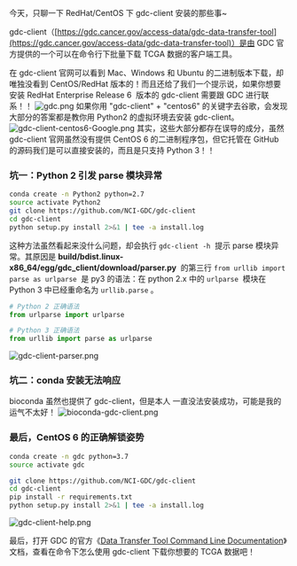 今天，只聊一下 RedHat/CentOS 下 gdc-client 安装的那些事~

gdc-client（[https://gdc.cancer.gov/access-data/gdc-data-transfer-tool](https://gdc.cancer.gov/access-data/gdc-data-transfer-tool)）是由 GDC 官方提供的一个可以在命令行下批量下载 TCGA 数据的客户端工具。

在 gdc-client 官网可以看到 Mac、Windows 和 Ubuntu 的二进制版本下载，却唯独没看到 CentOS/RedHat 版本的！而且还给了我们一个提示说，如果你想要安装 RedHat Enterprise Release 6  版本的 gdc-client 需要跟 GDC 进行联系！！
![gdc.png](https://shub-1251708715.cos.ap-guangzhou.myqcloud.com/elog-docs-images/FkbXuAPJHZiZqpBVCEwgBZ0wsYgt.png)
如果你用 "gdc-client" + "centos6" 的关键字去谷歌，会发现大部分的答案都是教你用 Python2 的虚拟环境去安装 gdc-client。
![gdc-client-centos6-Google.png](https://shub-1251708715.cos.ap-guangzhou.myqcloud.com/elog-docs-images/Frjz_5OxHOVj_DEDt6G_24tUvuMQ.png)
其实，这些大部分都存在误导的成分，虽然 gdc-client 官网虽然没有提供 CentOS 6 的二进制程序包，但它托管在 GitHub 的源码我们是可以直接安装的，而且是只支持 Python 3！！

### 坑一：Python 2 引发 parse 模块异常

```bash
conda create -n Python2 python=2.7
source activate Python2
git clone https://github.com/NCI-GDC/gdc-client
cd gdc-client
python setup.py install 2>&1 | tee -a install.log
```

这种方法虽然看起来没什么问题，却会执行 `gdc-client -h`  提示 parse 模块异常。其原因是 **build/bdist.linux-x86_64/egg/gdc_client/download/parser.py**  的第三行 `from urllib import parse as urlparse`  是 py3 的语法：在 python 2.x 中的 `urlparse`  模块在 Python 3 中已经重命名为 `urllib.parse` 。

```python
# Python 2 正确语法
from urlparse import urlparse

# Python 3 正确语法
from urllib import parse as urlparse
```

![gdc-client-parser.png](https://shub-1251708715.cos.ap-guangzhou.myqcloud.com/elog-docs-images/FlPrmE8ny-JWm3fe_bQeAEMKbjXs.png)

### 坑二：conda 安装无法响应

bioconda 虽然也提供了 gdc-client，但是本人 一直没法安装成功，可能是我的运气不太好！
![bioconda-gdc-client.png](https://shub-1251708715.cos.ap-guangzhou.myqcloud.com/elog-docs-images/FpoqmI7dfG3xa5xgcfP9opZ_KRIS.png)

### 最后，CentOS 6 的正确解锁姿势

```bash
conda create -n gdc python=3.7
source activate gdc

git clone https://github.com/NCI-GDC/gdc-client
cd gdc-client
pip install -r requirements.txt
python setup.py install 2>&1 | tee -a install.log
```

![gdc-client-help.png](https://shub-1251708715.cos.ap-guangzhou.myqcloud.com/elog-docs-images/FjrP1HvQh-x25C1FNQeZmRl8deT9.png)

最后，打开 GDC 的官方《[Data Transfer Tool Command Line Documentation](https://docs.gdc.cancer.gov/Data_Transfer_Tool/Users_Guide/Data_Download_and_Upload/)》文档，查看在命令下怎么使用 gdc-client 下载你想要的 TCGA 数据吧！
